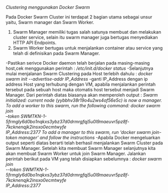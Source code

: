*Clustering menggunakan Docker Swarm*

Pada Docker Swarm Cluster ini terdapat 2 bagian utama sebagai unsur yaitu, Swarm manager dan Swarm Worker. 

1. Swarm Manager memiliki tugas salah satunya membuat dan melakukan cluster service, selain itu swarm manager juga bertugas menyediakan HTTP API Endpoints. 
2. Swarm Worker bertugas untuk menjalankan container atau service yang telah di definisikan pada Swarm Manager.

-Pastikan serivce Docker daemon telah berjalan pada masing-masing host,cek menggunakan perintah : 
*/etc/init.d/docker status*
-Selanjutnya mulai menjalanan Swarm Clustering pada Host terlebih dahulu :
*docker swarm init --advertise-addr IP_Address*
-ganti IP_Address dengan ip address Host yang terhubung dengan VM, apabila menjalankan perintah tersebut pada sebuah host maka otomatis host tersebut menjadi Swarm Manager. Dari perintah diatas biasanya akan memperoleh output :
*Swarm initialized: current node (yybbhv38r19o4u2ws4of56e5c) is now a manager.
To add a worker to this swarm, run the following command:
docker swarm join \
–token SWMTKN-1-5frmgly6d0bo1nqkxs3ybz37d0drmrgfqj5u0l9maeuvr5pz8f-7kcknenqjk2insxo0ecmtwyfe \
IP_Address:2377
To add a manager to this swarm, run ‘docker swarm join-token manager’ and follow the instructions*
-Apabila Docker mengeluarkan output seperti diatas berarti telah berhasil menjalankan Swarm Cluster pada Swarm Manager. Setelah kita membuat Swarm Manager selanjutnya kita akan membuat Swarm Worker untuk join Swarm Manager. Jalankan perintah berikut pada VM yang telah disiapkan sebelumnya :
*docker swarm join \
--token SWMTKN-1-5frmgly6d0bo1nqkxs3ybz37d0drmrgfqj5u0l9maeuvr5pz8f-7kcknenqjk2insxo0ecmtwyfe \
IP_Address:2377*


